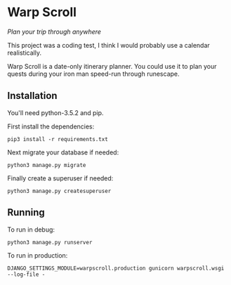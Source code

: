 # Warp Scroll
*Plan your trip through anywhere*

This project was a coding test, I think I would probably use a calendar realistically.

Warp Scroll is a date-only itinerary planner. You could use it to plan your quests during your iron man speed-run through runescape.

## Installation

You'll need python-3.5.2 and pip.

First install the dependencies:

    pip3 install -r requirements.txt

Next migrate your database if needed:

    python3 manage.py migrate

Finally create a superuser if needed:

    python3 manage.py createsuperuser

## Running

To run in debug:

    python3 manage.py runserver

To run in production:

    DJANGO_SETTINGS_MODULE=warpscroll.production gunicorn warpscroll.wsgi --log-file -
